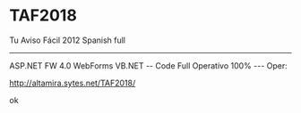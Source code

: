 # TAF2018

Tu Aviso Fácil 2012 Spanish full

<hr>
ASP.NET FW 4.0 WebForms VB.NET
--
Code Full Operativo 100%
---
Oper:

http://altamira.sytes.net/TAF2018/

ok
